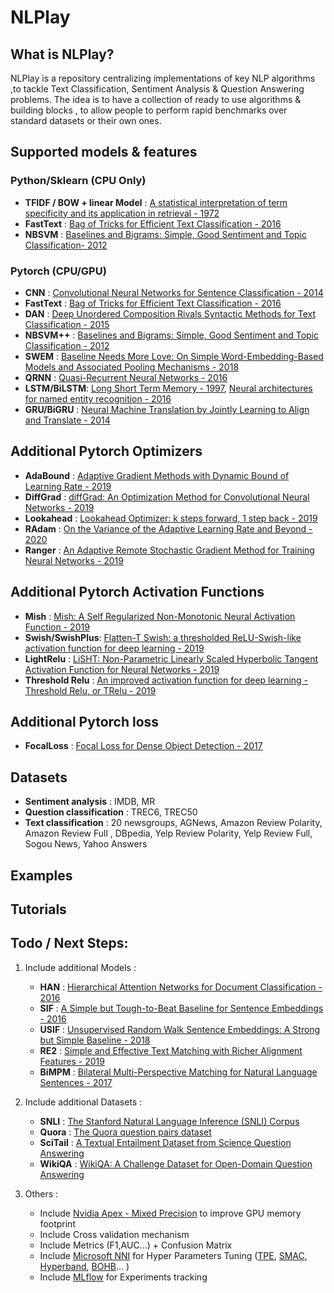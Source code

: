 # NLPlay

## What is NLPlay?
NLPlay is a repository centralizing implementations of key NLP algorithms ,to tackle Text Classification, Sentiment Analysis & Question Answering problems.
The idea is to have a collection of ready to use algorithms & building blocks , to allow people to perform rapid benchmarks over standard datasets or their own ones.  

## Supported models & features

### Python/Sklearn (CPU Only)
-  **TFIDF / BOW + linear Model** : [A statistical interpretation of term specificity and its application in retrieval - 1972](http://citeseerx.ist.psu.edu/viewdoc/download?doi=10.1.1.115.8343&rep=rep1&type=pdf)
-  **FastText**   : [Bag of Tricks for Efficient Text Classification - 2016](https://arxiv.org/abs/1607.01759)
-  **NBSVM**      : [Baselines and Bigrams: Simple, Good Sentiment and Topic Classification- 2012](https://www.aclweb.org/anthology/P12-2018.pdf)

### Pytorch (CPU/GPU)
-  **CNN**        : [Convolutional Neural Networks for Sentence Classification - 2014](https://arxiv.org/abs/1607.01759)
-  **FastText**   : [Bag of Tricks for Efficient Text Classification - 2016](https://arxiv.org/abs/1607.01759)
-  **DAN**        : [Deep Unordered Composition Rivals Syntactic Methods for Text Classification - 2015](https://arxiv.org/abs/1607.01759)
-  **NBSVM++**    : [Baselines and Bigrams: Simple, Good Sentiment and Topic Classification - 2012](https://www.aclweb.org/anthology/P12-2018.pdf)
-  **SWEM**       : [Baseline Needs More Love: On Simple Word-Embedding-Based Models and Associated Pooling Mechanisms - 2018](https://arxiv.org/pdf/1805.09843.pdf)
-  **QRNN**       : [Quasi-Recurrent Neural Networks - 2016](https://arxiv.org/pdf/1611.01576)
-  **LSTM/BiLSTM**: [Long Short Term Memory - 1997](https://www.bioinf.jku.at/publications/older/2604.pdf),
                    [Neural architectures for named entity recognition - 2016](https://arxiv.org/pdf/1603.01360.pdf)
-  **GRU/BiGRU**  : [Neural Machine Translation by Jointly Learning to Align and Translate - 2014](https://arxiv.org/pdf/1409.0473)

## Additional Pytorch Optimizers
-  **AdaBound**  : [Adaptive Gradient Methods with Dynamic Bound of Learning Rate - 2019](https://arxiv.org/pdf/1902.09843)
-  **DiffGrad**  : [diffGrad: An Optimization Method for Convolutional Neural Networks - 2019](https://arxiv.org/pdf/1909.11015)
-  **Lookahead** : [Lookahead Optimizer: k steps forward, 1 step back - 2019](https://arxiv.org/pdf/1907.08610)
-  **RAdam**     : [On the Variance of the Adaptive Learning Rate and Beyond - 2020](https://arxiv.org/pdf/1908.03265)
-  **Ranger**    : [An Adaptive Remote Stochastic Gradient Method for Training Neural Networks - 2019](https://arxiv.org/pdf/1905.01422)
## Additional Pytorch Activation Functions
-  **Mish**           : [Mish: A Self Regularized Non-Monotonic Neural Activation Function - 2019](https://arxiv.org/pdf/1908.08681)
-  **Swish/SwishPlus**: [Flatten-T Swish: a thresholded ReLU-Swish-like activation function for deep learning - 2019](https://arxiv.org/ftp/arxiv/papers/1812/1812.06247.pdf)
-  **LightRelu**      : [LiSHT: Non-Parametric Linearly Scaled Hyperbolic Tangent Activation Function for Neural Networks - 2019](https://arxiv.org/abs/1901.05894)
-  **Threshold Relu** : [An improved activation function for deep learning - Threshold Relu, or TRelu - 2019](https://github.com/lessw2020/TRelu)
## Additional Pytorch loss
-  **FocalLoss** : [Focal Loss for Dense Object Detection - 2017](https://arxiv.org/pdf/1708.02002)
## Datasets
-  **Sentiment analysis**      : IMDB, MR
-  **Question classification** : TREC6, TREC50
-  **Text classification**     : 20 newsgroups, AGNews, Amazon Review Polarity, Amazon Review Full , DBpedia, Yelp Review Polarity, Yelp Review Full, Sogou News, Yahoo Answers 

## Examples

## Tutorials

## Todo / Next Steps:
1. Include additional Models :
    -  **HAN**   : [Hierarchical Attention Networks for Document Classification - 2016](https://www.aclweb.org/anthology/N16-1174.pdf)
    -  **SIF**   : [A Simple but Tough-to-Beat Baseline for Sentence Embeddings - 2016](https://openreview.net/forum?id=SyK00v5xx)
    -  **USIF**  : [Unsupervised Random Walk Sentence Embeddings: A Strong but Simple Baseline - 2018](https://www.aclweb.org/anthology/W18-3012.pdf)
    -  **RE2**   : [Simple and Effective Text Matching with Richer Alignment Features - 2019](https://arxiv.org/pdf/1908.00300)
    -  **BiMPM** : [Bilateral Multi-Perspective Matching for Natural Language Sentences - 2017](https://arxiv.org/pdf/1702.03814)

2. Include additional Datasets :
    -  **SNLI**    : [The Stanford Natural Language Inference (SNLI) Corpus](https://nlp.stanford.edu/projects/snli/)
    -  **Quora**   : [The Quora question pairs dataset](https://www.kaggle.com/c/quora-question-pairs)
    -  **SciTail** : [A Textual Entailment Dataset from Science Question Answering](https://allenai.org/data/scitail)
    -  **WikiQA**  : [WikiQA: A Challenge Dataset for Open-Domain Question Answering](https://www.microsoft.com/en-us/research/wp-content/uploads/2016/02/YangYihMeek_EMNLP-15_WikiQA.pdf)

3. Others :
    -  Include [Nvidia Apex - Mixed Precision](https://github.com/NVIDIA/apex) to improve GPU memory footprint
    -  Include Cross validation mechanism
    -  Include Metrics (F1,AUC...) + Confusion Matrix
    -  Include [Microsoft NNI](https://github.com/microsoft/nni) for Hyper Parameters Tuning ([TPE](https://papers.nips.cc/paper/4443-algorithms-for-hyper-parameter-optimization.pdf),
     [SMAC](https://www.cs.ubc.ca/~hutter/papers/10-TR-SMAC.pdf), [Hyperband](https://arxiv.org/pdf/1603.06560.pdf), [BOHB](https://www.automl.org/blog_bohb/)... )
    -  Include [MLflow](https://www.mlflow.org/docs/latest/index.html#) for Experiments tracking
